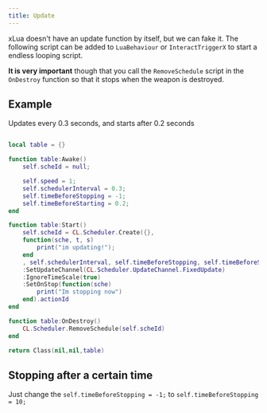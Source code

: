 ```yaml
---
title: Update
---
```


xLua doesn't have an update function by itself, but we can fake it. The following script can be added to `LuaBehaviour` or `InteractTriggerX` to start a endless looping script.

**It is very important** though that you call the `RemoveSchedule` script in the `OnDestroy` function so that it stops when the weapon is destroyed.

## Example

Updates every 0.3 seconds, and starts after 0.2 seconds

```lua

local table = {}

function table:Awake()
    self.scheId = null;

    self.speed = 1;
    self.schedulerInterval = 0.3;
    self.timeBeforeStopping = -1;
    self.timeBeforeStarting = 0.2;
end

function table:Start()
    self.scheId = CL.Scheduler.Create({},
    function(sche, t, s)
        print("im updating!"); 
    end
    , self.schedulerInterval, self.timeBeforeStopping, self.timeBeforeStarting)
    :SetUpdateChannel(CL.Scheduler.UpdateChannel.FixedUpdate)
    :IgnoreTimeScale(true)
    :SetOnStop(function(sche)
        print("Im stopping now")
    end).actionId
end

function table:OnDestroy()
    CL.Scheduler.RemoveSchedule(self.scheId)
end

return Class(nil,nil,table)
```

## Stopping after a certain time

Just change the `self.timeBeforeStopping = -1;` to `self.timeBeforeStopping = 10;` 
